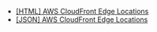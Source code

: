 - [[HTML] AWS CloudFront Edge Locations](https://www.feitsui.com/en/article/3)
- [[JSON] AWS CloudFront Edge Locations](https://www.cloudping.cloud/cloudfront-edge-locations.json)
